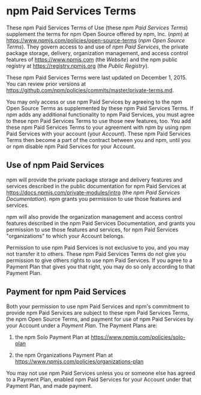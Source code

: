 # npm Paid Services Terms

These npm Paid Services Terms of Use (these _npm Paid Services
Terms_) supplement the terms for npm Open Source offered by npm, Inc.
(_npm_) at <https://www.npmjs.com/policies/open-source-terms> (_npm Open
Source Terms_). They govern access to and use of _npm Paid Services_,
the private package storage, delivery, organization management, and
access control features of <https://www.npmjs.com> (the _Website_) and
the npm public registry at <https://registry.npmjs.org> (the _Public
Registry_).

These npm Paid Services Terms were last updated on
December 1, 2015.
You can review prior versions at
<https://github.com/npm/policies/commits/master/private-terms.md>.

You may only access or use npm Paid Services by agreeing to the npm
Open Source Terms as supplemented by these npm Paid Services Terms. If
npm adds any additional functionality to npm Paid Services, you must
agree to these npm Paid Services Terms to use those new features, too.
You add these npm Paid Services Terms to your agreement with npm by
using npm Paid Services with your account (your _Account_). These
npm Paid Services Terms then become a part of the contract between you
and npm, until you or npm disable npm Paid Services for your Account.

## Use of npm Paid Services

npm will provide the private package storage and delivery features
and services described in the public documentation for npm Paid
Services at <https://docs.npmjs.com/private-modules/intro> (the _npm
Paid Services Documentation_). npm grants you permission to use
those features and services.

npm will also provide the organization management and access control
features described in the npm Paid Services Documentation, and grants
you permission to use those features and services, for npm Paid
Services "organizations" to which your Account belongs.

Permission to use npm Paid Services is not exclusive to you, and you
may not transfer it to others. These npm Paid Services Terms do not
give you permission to give others rights to use npm Paid Services.
If you agree to a Payment Plan that gives you that right, you may do so
only according to that Payment Plan.

## Payment for npm Paid Services

Both your permission to use npm Paid Services and npm's commitment to
provide npm Paid Services are subject to these npm Paid Services
Terms, the npm Open Source Terms, and payment for use of npm Paid
Services by your Account under a _Payment Plan_. The Payment Plans are:

1. the npm Solo Payment Plan at
   <https://www.npmjs.com/policies/solo-plan>

2. the npm Organizations Payment Plan at
   <https://www.npmjs.com/policies/organizations-plan>

You may not use npm Paid Services unless you or someone else has
agreed to a Payment Plan, enabled npm Paid Services for your Account
under that Payment Plan, and made payment.
